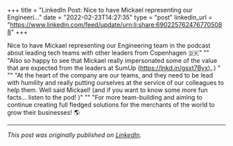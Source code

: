 +++
title = "LinkedIn Post: Nice to have Mickael representing our Engineeri..."
date = "2022-02-23T14:27:35"
type = "post"
linkedin_url = "https://www.linkedin.com/feed/update/urn:li:share:6902257624767705088"
+++

Nice to have Mickael representing our Engineering team in the podcast about leading tech teams with other leaders from Copenhagen 🇩🇰"
""
"Also so happy to see that Mickael really impersonated some of the value that are expected from the leaders at SumUp ([https://lnkd.in/gsxt7Byx).](https://lnkd.in/gsxt7Byx).) "
""
"At the heart of the company are our teams, and they need to be lead with humility and really putting ourselves at the service of our colleagues to help them. Well said Mickael! (and if you want to know some more fun facts... listen to the pod! )"
""
"For more team-building and aiming to continue creating full fledged solutions for the merchants of the world to grow their businesses! 🌎

---

*This post was originally published on [LinkedIn](https://www.linkedin.com/in/adrianmoreno/recent-activity/all/).*